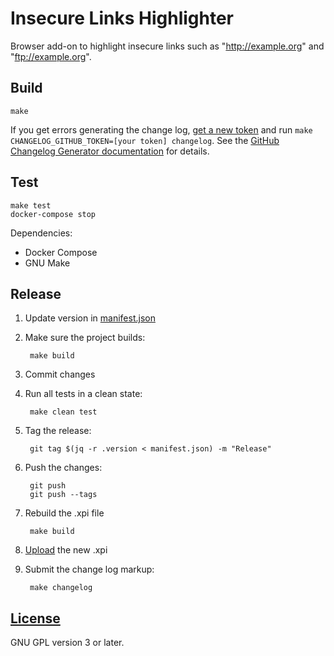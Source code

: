 # Insecure Links Highlighter

Browser add-on to highlight insecure links such as "http://example.org" and "ftp://example.org".

## Build

    make

If you get errors generating the change log, [get a new token](https://github.com/settings/tokens/new) and run `make CHANGELOG_GITHUB_TOKEN=[your token] changelog`. See the [GitHub Changelog Generator documentation](https://github.com/skywinder/github-changelog-generator#github-token) for details.

## Test

    make test
    docker-compose stop

Dependencies:

- Docker Compose
- GNU Make

## Release

1. Update version in [manifest.json](manifest.json)
1. Make sure the project builds:

        make build
1. Commit changes
1. Run all tests in a clean state:

        make clean test
1. Tag the release:

        git tag $(jq -r .version < manifest.json) -m "Release"
1. Push the changes:

        git push
        git push --tags
1. Rebuild the .xpi file

        make build
1. [Upload](https://addons.mozilla.org/en-US/developers/addon/insecure-links-highlighter/versions/submit/) the new .xpi
1. Submit the change log markup:

        make changelog

## [License](LICENSE)

GNU GPL version 3 or later.
